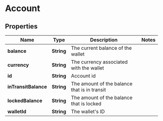

# Account


## Properties

Name | Type | Description | Notes
------------ | ------------- | ------------- | -------------
**balance** | **String** | The current balance of the wallet | 
**currency** | **String** | The currency associated with the wallet | 
**id** | **String** | Account id | 
**inTransitBalance** | **String** | The amount of the balance that is in transit | 
**lockedBalance** | **String** | The amount of the balance that is locked | 
**walletId** | **String** | The wallet&#39;s ID | 



